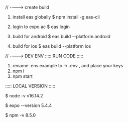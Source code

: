 // ----> create build

1. install eas globally 
   $ npm install -g eas-cli 

2. login to expo ac
   $ eas login

3. build for android
   $ eas build --platform android

4. build for ios
   $ eas build --platform ios
 


 // ----> DEV ENV
 ::::: RUN CODE :::::
 1. rename .env.example  to -> .env , and place your keys 
 2. npm i  
 3. npm start

 ::::: LOCAL VERSION   :::::
 
$ node -v
v16.14.2

$ expo --version
5.4.4

$ npm -v
8.5.0




